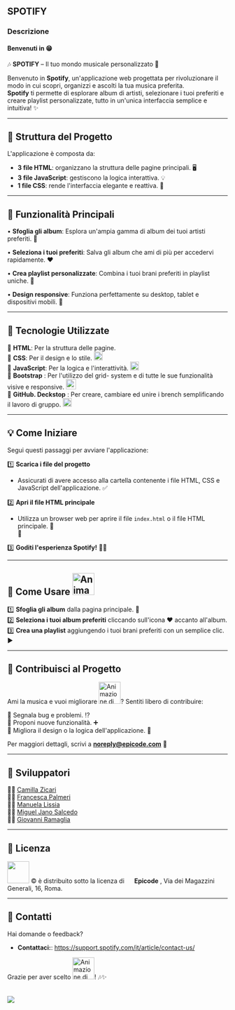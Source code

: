 
## SPOTIFY
### Descrizione
#### Benvenuti in :grin:
🎶 **SPOTIFY** – Il tuo mondo musicale personalizzato 🎵

Benvenuto in **Spotify**, un'applicazione web progettata per rivoluzionare il modo in cui scopri, organizzi e ascolti la tua musica preferita.<br> 
**Spotify** ti permette di esplorare album di artisti, selezionare i tuoi preferiti e creare playlist personalizzate, tutto in un'unica interfaccia semplice e intuitiva! ✨ <br> 

---

## 🔧 Struttura del Progetto

L'applicazione è composta da: <br> 

- **3 file HTML**: organizzano la struttura delle pagine principali. :desktop_computer:	<br> 
- **3 file JavaScript**: gestiscono la logica interattiva. :bulb:	<br> 
- **1 file CSS**: rende l'interfaccia elegante e reattiva. :nail_care:	<br> 

---

## 🔎 Funzionalità Principali

• **Sfoglia gli album**: Esplora un'ampia gamma di album dei tuoi artisti preferiti. 🎵 <br> 

• **Seleziona i tuoi preferiti**: Salva gli album che ami di più per accedervi rapidamente. ❤️ <br> 

• **Crea playlist personalizzate**: Combina i tuoi brani preferiti in playlist uniche. 🔗 <br> 

• **Design responsive**: Funziona perfettamente su desktop, tablet e dispositivi mobili. 📱 <br> 

---

## 🔬 Tecnologie Utilizzate

 :small_blue_diamond:  **HTML**: Per la struttura delle pagine. <img src="https://cdn.worldvectorlogo.com/logos/html-1.svg" width= "15" /> <br> 
 :small_blue_diamond:  **CSS**: Per il design e lo stile. <img src="https://www.vectorlogo.zone/logos/w3_css/w3_css-icon.svg" width= "20" /> <br> 
 :small_blue_diamond:  **JavaScript**: Per la logica e l'interattività.  <img src="https://www.vectorlogo.zone/logos/javascript/javascript-icon.svg" width= "20" /> <br>
 :small_blue_diamond: **Bootstrap** : Per l'utilizzo del grid- system e di tutte le sue funzionalità visive e responsive. <img src="https://upload.vectorlogo.zone/logos/getbootstrap/images/987f8f6c-263a-47b1-a85d-853cfca215d9.svg" width= "23" /> <br>
 :small_blue_diamond: **GitHub. Deckstop** : Per creare, cambiare ed unire i brench semplificando il lavoro di gruppo. <img src ="https://upload.wikimedia.org/wikipedia/commons/a/ae/Github-desktop-logo-symbol.svg" width = "20" /> <br> 

---

## 💡 Come Iniziare

Segui questi passaggi per avviare l'applicazione: <br> 

 :one: **Scarica i file del progetto** <br> 
   - Assicurati di avere accesso alla cartella contenente i file HTML, CSS e JavaScript dell'applicazione. :white_check_mark: <br> 

 :two: **Apri il file HTML principale** <br> 
   - Utilizza un browser web per aprire il file `index.html` o il file HTML principale.  :memo: <br> 
:pencil:

 :three: **Goditi l'esperienza **Spotify**!**  	:dancing_men: <br> 

---

## 🚀 Come Usare <img src="https://cdn.worldvectorlogo.com/logos/spotify-logo.svg" alt="Animazione di esempio" width="50" /> <br> 

 :one: **Sfoglia gli album** dalla pagina principale.  :open_file_folder: <br> 
 :two: **Seleziona i tuoi album preferiti** cliccando sull'icona ❤️ accanto all'album. <br> 
 :three: **Crea una playlist** aggiungendo i tuoi brani preferiti con un semplice clic.  :arrow_forward:  <br> 

---

## 🎉 Contribuisci al Progetto <br> 

Ami la musica e vuoi migliorare <img src="https://cdn.worldvectorlogo.com/logos/spotify-logo.svg" alt="Animazione di esempio" width="50" />? Sentiti libero di contribuire: <br> 

 :small_blue_diamond: Segnala bug e problemi.  :interrobang: <br>
 :small_blue_diamond: Proponi nuove funzionalità.  :heavy_plus_sign: <br>
 :small_blue_diamond: Migliora il design o la logica dell'applicazione. :game_die: <br>

Per maggiori dettagli, scrivi a **noreply@epicode.com** :email: <br> 

---

## :floppy_disk: Sviluppatori <br> 

 :woman_technologist:  [Camilla Zicari](https://github.com/camillazicari)  <br> 
 :woman_office_worker: [Francesca Palmeri](https://github.com/Francesca-palmeri)  <br> 
 :woman_technologist: [Manuela Lissia](https://github.com/M4nu3l4)  <br> 
 :man_office_worker:   [Miguel Jano Salcedo](https://github.com/migueljano)  <br>
 :man_technologist: [Giovanni Ramaglia](https://github.com/cybergam3r)  <br> 

 <hr>


## 📜 Licenza <br> 

 <img src="https://cdn.worldvectorlogo.com/logos/spotify-logo.svg" width="50" /> &copy; è distribuito sotto la licenza di <img src ="https://github.com/user-attachments/assets/5e0ad6af-90f2-4f6f-83c0-7a2a5fd4af6c" width="15"> **Epicode** , Via dei Magazzini Generali, 16, Roma. <br> 
 

---

## 📢 Contatti

Hai domande o feedback? 

- **Contattaci:**: https://support.spotify.com/it/article/contact-us/ <br> 


Grazie per aver scelto <img src="https://cdn.worldvectorlogo.com/logos/spotify-logo.svg" alt="Animazione di esempio" width="50" />! 🎶✨ <br> 
<br> 
<br> 
<img src="https://cdn.worldvectorlogo.com/logos/spotify-logo.svg" />




 
 
 
 
